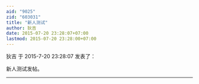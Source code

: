 ```yaml
---
aid: "9025"
zid: "603031"
title: "新人测试"
author: 狄吉
date: 2015-07-20 23:28:07+07:00
lastmod: 2015-07-20 23:28:00+07:00
---
```


狄吉 于 2015-7-20 23:28:07 发表了：

新人测试发帖。

---
